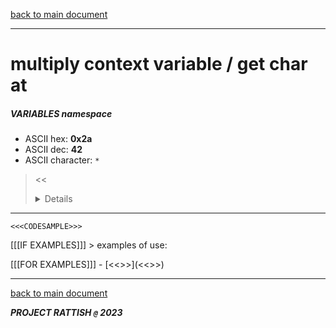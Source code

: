 [back to main document](../README.md)

---

# multiply context variable / get char at
##### VARIABLES namespace
- ASCII hex: __0x2a__
- ASCII dec: __42__
- ASCII character: `*`

> <<<DETAILS>>>

---

  ```
  <<<CODESAMPLE>>>
  ```

[[[IF EXAMPLES]]]  > examples of use:

[[[FOR EXAMPLES]]]  - [<<<EXAMPLENAME>>>](<<<EXAMPLELINK>>>)

---

[back to main document](../README.md)

***PROJECT RATTISH `@` 2023***
